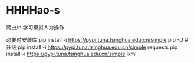 # HHHHao-s
爬虫\n
学习模拟人为操作

必要时安装库
pip install -i https://pypi.tuna.tsinghua.edu.cn/simple pip -U #升级
pip install -i https://pypi.tuna.tsinghua.edu.cn/simple requests
pip install -i https://pypi.tuna.tsinghua.edu.cn/simple lxml
